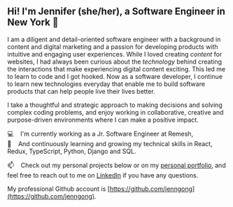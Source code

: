 ## Hi! I'm Jennifer (she/her), a Software Engineer in New York 👋 

I am a diligent and detail-oriented software engineer with a background in content and digital marketing and a passion for developing products with intuitive and engaging user experiences. While I loved creating *content* for websites, I had always been curious about the *technology* behind creating the interactions that make experiencing digital content exciting. This led me to learn to code and I got hooked. Now as a software developer, I continue to learn new technologies everyday that enable me to build software products that can help people live their lives better. 

I take a thoughtful and strategic approach to making decisions and solving complex coding problems, and enjoy working in collaborative, creative and purpose-driven environments where I can make a positive impact.

💻  &nbsp;&nbsp; I'm currently working as a Jr. Software Engineer at Remesh,
<br>
🌱  &nbsp;&nbsp; And continuously learning and growing my technical skills in React, Redux, TypeScript, Python, Django and SQL.
<br>

📫  &nbsp;&nbsp; Check out my personal projects below or on my [personal portfolio](https://jennifergong.com/), and feel free to reach out to me on [LinkedIn](https://www.linkedin.com/in/jngong/) if you have any questions.

My professional Github account is [https://github.com/jenngong](https://github.com/jenngong).

<!--
**jngong/jngong** is a ✨ _special_ ✨ repository because its `README.md` (this file) appears on your GitHub profile.

Here are some ideas to get you started:

- 🔭 I’m currently working on ...
- 🌱 I’m currently learning ...
- 👯 I’m looking to collaborate on ...
- 🤔 I’m looking for help with ...
- 💬 Ask me about ...
- 📫 How to reach me: ...
- 😄 Pronouns: ...
- ⚡ Fun fact: ...
-->
